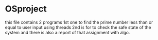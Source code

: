 # OSproject
this file contains 2 programs 
1st one to find the prime number less than or equal to user input using threads
2nd is for to check the safe state of the system
and there is also a report of that assignment with algo.
